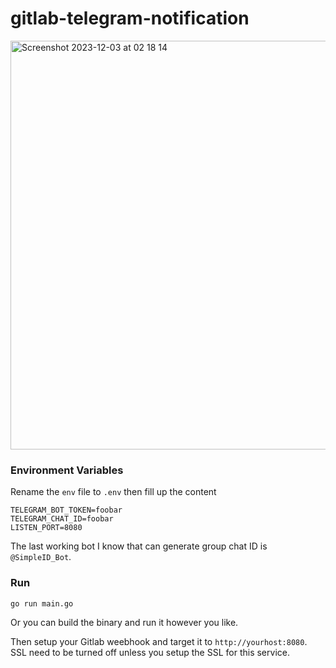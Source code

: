 # gitlab-telegram-notification

<img width="654" alt="Screenshot 2023-12-03 at 02 18 14" src="https://github.com/herpiko/gitlab-telegram-notification/assets/2534060/c30ebfc6-d19b-417a-9ca9-4a8225e59630">

### Environment Variables

Rename the `env` file to `.env` then fill up the content

```
TELEGRAM_BOT_TOKEN=foobar
TELEGRAM_CHAT_ID=foobar
LISTEN_PORT=8080
```

The last working bot I know that can generate group chat ID is `@SimpleID_Bot`.

### Run

`go run main.go`

Or you can build the binary and run it however you like.

Then setup your Gitlab weebhook and target it to `http://yourhost:8080`. SSL need to be turned off unless you setup the SSL for this service.
